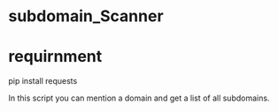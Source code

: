# subdomain_Scanner

# requirnment
pip install requests

In this script you can mention a domain and get a list of all subdomains.
